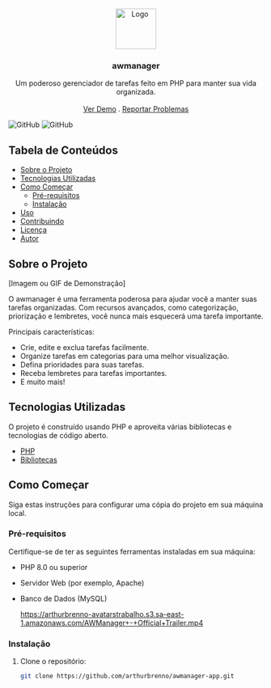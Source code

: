 <br/>
<p align="center">
  <a href="https://github.com/arthurbrenno/awmanager-app">
    <img src="https://arthurbrenno-avatarstrabalho.s3.sa-east-1.amazonaws.com/logo.png" alt="Logo" width="80" height="80">
  </a>

  <h3 align="center">awmanager</h3>

  <p align="center">
    Um poderoso gerenciador de tarefas feito em PHP para manter sua vida organizada.
    <br/>
    <br/>
    <a href="https://github.com/arthurbrenno/awmanager-app">Ver Demo</a>
    .
    <a href="https://github.com/arthurbrenno/awmanager-app/issues">Reportar Problemas</a>
  </p>
</p>

![GitHub](https://img.shields.io/github/license/arthurbrenno/awmanager-app) ![GitHub](https://img.shields.io/github/issues/arthurbrenno/awmanager-app)

## Tabela de Conteúdos

* [Sobre o Projeto](#sobre-o-projeto)
* [Tecnologias Utilizadas](#tecnologias-utilizadas)
* [Como Começar](#como-começar)
  * [Pré-requisitos](#pré-requisitos)
  * [Instalação](#instalação)
* [Uso](#uso)
* [Contribuindo](#contribuindo)
* [Licença](#licença)
* [Autor](#autor)

## Sobre o Projeto

[Imagem ou GIF de Demonstração]

O awmanager é uma ferramenta poderosa para ajudar você a manter suas tarefas organizadas. Com recursos avançados, como categorização, priorização e lembretes, você nunca mais esquecerá uma tarefa importante.

Principais características:
* Crie, edite e exclua tarefas facilmente.
* Organize tarefas em categorias para uma melhor visualização.
* Defina prioridades para suas tarefas.
* Receba lembretes para tarefas importantes.
* E muito mais!

## Tecnologias Utilizadas

O projeto é construído usando PHP e aproveita várias bibliotecas e tecnologias de código aberto.

* [PHP](https://www.php.net/)
* [Bibliotecas](https://github.com/exemplo/biblioteca)

## Como Começar

Siga estas instruções para configurar uma cópia do projeto em sua máquina local.

### Pré-requisitos

Certifique-se de ter as seguintes ferramentas instaladas em sua máquina:

* PHP 8.0 ou superior
* Servidor Web (por exemplo, Apache)
* Banco de Dados (MySQL)

  https://arthurbrenno-avatarstrabalho.s3.sa-east-1.amazonaws.com/AWManager+-+Official+Trailer.mp4

### Instalação

1. Clone o repositório:
   ```sh
   git clone https://github.com/arthurbrenno/awmanager-app.git
